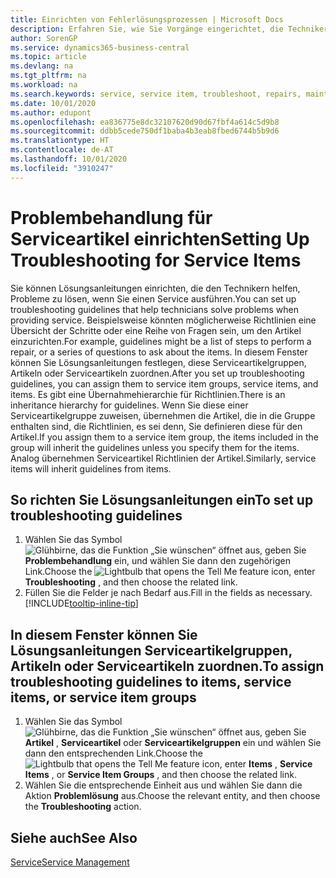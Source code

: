 ```yaml
---
title: Einrichten von Fehlerlösungsprozessen | Microsoft Docs
description: Erfahren Sie, wie Sie Vorgänge eingerichtet, die Techniker helfen, Probleme bei Serviceartikeln zu identifizieren und zu bearbeiten.
author: SorenGP
ms.service: dynamics365-business-central
ms.topic: article
ms.devlang: na
ms.tgt_pltfrm: na
ms.workload: na
ms.search.keywords: service, service item, troubleshoot, repairs, maintenance
ms.date: 10/01/2020
ms.author: edupont
ms.openlocfilehash: ea836775e8dc32107620d90d67fbf4a614c5d9b8
ms.sourcegitcommit: ddbb5cede750df1baba4b3eab8fbed6744b5b9d6
ms.translationtype: HT
ms.contentlocale: de-AT
ms.lasthandoff: 10/01/2020
ms.locfileid: "3910247"
---
```

# <a name="setting-up-troubleshooting-for-service-items"></a><span data-ttu-id="398de-103">Problembehandlung für Serviceartikel einrichten</span><span class="sxs-lookup"><span data-stu-id="398de-103">Setting Up Troubleshooting for Service Items</span></span>
<span data-ttu-id="398de-104">Sie können Lösungsanleitungen einrichten, die den Technikern helfen, Probleme zu lösen, wenn Sie einen Service ausführen.</span><span class="sxs-lookup"><span data-stu-id="398de-104">You can set up troubleshooting guidelines that help technicians solve problems when providing service.</span></span> <span data-ttu-id="398de-105">Beispielsweise könnten möglicherweise Richtlinien eine Übersicht der Schritte oder eine Reihe von Fragen sein, um den Artikel einzurichten.</span><span class="sxs-lookup"><span data-stu-id="398de-105">For example, guidelines might be a list of steps to perform a repair, or a series of questions to ask about the items.</span></span> <span data-ttu-id="398de-106">In diesem Fenster können Sie Lösungsanleitungen festlegen, diese Serviceartikelgruppen, Artikeln oder Serviceartikeln zuordnen.</span><span class="sxs-lookup"><span data-stu-id="398de-106">After you set up troubleshooting guidelines, you can assign them to service item groups, service items, and items.</span></span> <span data-ttu-id="398de-107">Es gibt eine Übernahmehierarchie für Richtlinien.</span><span class="sxs-lookup"><span data-stu-id="398de-107">There is an inheritance hierarchy for guidelines.</span></span> <span data-ttu-id="398de-108">Wenn Sie diese einer Serviceartikelgruppe zuweisen, übernehmen die Artikel, die in die Gruppe enthalten sind, die Richtlinien, es sei denn, Sie definieren diese für den Artikel.</span><span class="sxs-lookup"><span data-stu-id="398de-108">If you assign them to a service item group, the items included in the group will inherit the guidelines unless you specify them for the items.</span></span> <span data-ttu-id="398de-109">Analog übernehmen Serviceartikel Richtlinien der Artikel.</span><span class="sxs-lookup"><span data-stu-id="398de-109">Similarly, service items will inherit guidelines from items.</span></span>  

## <a name="to-set-up-troubleshooting-guidelines"></a><span data-ttu-id="398de-110">So richten Sie Lösungsanleitungen ein</span><span class="sxs-lookup"><span data-stu-id="398de-110">To set up troubleshooting guidelines</span></span>
1. <span data-ttu-id="398de-111">Wählen Sie das Symbol ![Glühbirne, das die Funktion „Sie wünschen“ öffnet](media/ui-search/search_small.png "Tell Me-Funktion") aus, geben Sie **Problembehandlung** ein, und wählen Sie dann den zugehörigen Link.</span><span class="sxs-lookup"><span data-stu-id="398de-111">Choose the ![Lightbulb that opens the Tell Me feature](media/ui-search/search_small.png "Tell me what you want to do") icon, enter **Troubleshooting** , and then choose the related link.</span></span>  
2. <span data-ttu-id="398de-112">Füllen Sie die Felder je nach Bedarf aus.</span><span class="sxs-lookup"><span data-stu-id="398de-112">Fill in the fields as necessary.</span></span> [!INCLUDE[tooltip-inline-tip](includes/tooltip-inline-tip_md.md)]  

## <a name="to-assign-troubleshooting-guidelines-to-items-service-items-or-service-item-groups"></a><span data-ttu-id="398de-113">In diesem Fenster können Sie Lösungsanleitungen Serviceartikelgruppen, Artikeln oder Serviceartikeln zuordnen.</span><span class="sxs-lookup"><span data-stu-id="398de-113">To assign troubleshooting guidelines to items, service items, or service item groups</span></span>
1. <span data-ttu-id="398de-114">Wählen Sie das Symbol ![Glühbirne, das die Funktion „Sie wünschen“ öffnet](media/ui-search/search_small.png "Tell Me-Funktion") aus, geben Sie **Artikel** , **Serviceartikel** oder **Serviceartikelgruppen** ein und wählen Sie dann den entsprechenden Link.</span><span class="sxs-lookup"><span data-stu-id="398de-114">Choose the ![Lightbulb that opens the Tell Me feature](media/ui-search/search_small.png "Tell me what you want to do") icon, enter **Items** , **Service Items** , or **Service Item Groups** , and then choose the related link.</span></span>  
2. <span data-ttu-id="398de-115">Wählen Sie die entsprechende Einheit aus und wählen Sie dann die Aktion **Problemlösung** aus.</span><span class="sxs-lookup"><span data-stu-id="398de-115">Choose the relevant entity, and then choose the **Troubleshooting** action.</span></span>  

## <a name="see-also"></a><span data-ttu-id="398de-116">Siehe auch</span><span class="sxs-lookup"><span data-stu-id="398de-116">See Also</span></span>
[<span data-ttu-id="398de-117">Service</span><span class="sxs-lookup"><span data-stu-id="398de-117">Service Management</span></span>](service-service.md)